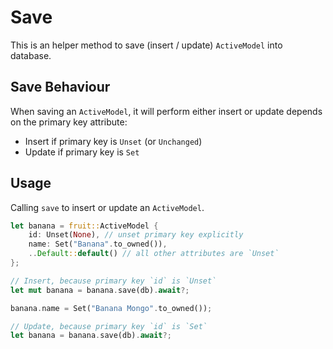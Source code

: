 # Save

This is an helper method to save (insert / update) `ActiveModel` into database.

## Save Behaviour

When saving an `ActiveModel`, it will perform either insert or update depends on the primary key attribute:

- Insert if primary key is `Unset` (or `Unchanged`)
- Update if primary key is `Set`

## Usage

Calling `save` to insert or update an `ActiveModel`.

```rust
let banana = fruit::ActiveModel {
    id: Unset(None), // unset primary key explicitly
    name: Set("Banana".to_owned()),
    ..Default::default() // all other attributes are `Unset`
};

// Insert, because primary key `id` is `Unset`
let mut banana = banana.save(db).await?;

banana.name = Set("Banana Mongo".to_owned());

// Update, because primary key `id` is `Set`
let banana = banana.save(db).await?;
```
